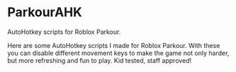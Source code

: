 # ParkourAHK
AutoHotkey scripts for Roblox Parkour.

Here are some AutoHotkey scripts I made for Roblox Parkour. With these you can disable different movement keys to make the game not only harder, but more refreshing and fun to play.
Kid tested, staff approved!
